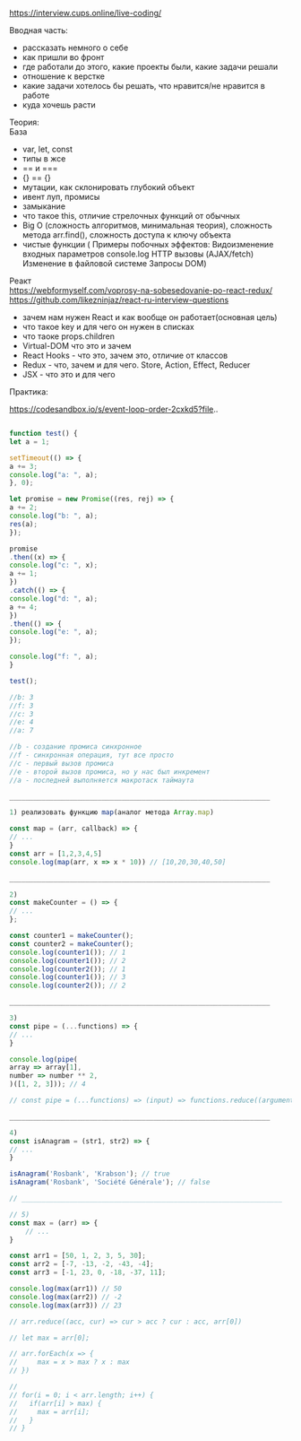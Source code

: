 https://interview.cups.online/live-coding/

Вводная часть:
- рассказать немного о себе
- как пришли во фронт
- где работали до этого, какие проекты были, какие задачи решали
- отношение к верстке
- какие задачи хотелось бы решать, что нравится/не нравится в работе
- куда хочешь расти

Теория: <br>
База
- var, let, const
- типы в жсе
- == и ===
- {} == {}
- мутации, как склонировать глубокий объект
- ивент луп, промисы
- замыкание
- что такое this, отличие стрелочных функций от обычных
- Big O (сложность алгоритмов, минимальная теория), сложность метода arr.find(), сложность доступа к ключу объекта
- чистые функции (
  Примеры побочных эффектов:
  Видоизменение входных параметров
  console.log
  HTTP вызовы (AJAX/fetch)
  Изменение в файловой системе
  Запросы DOM)

Реакт <br>
https://webformyself.com/voprosy-na-sobesedovanie-po-react-redux/ <br>
https://github.com/likezninjaz/react-ru-interview-questions
- зачем нам нужен React и как вообще он работает(основная цель)
- что такое key и для чего он нужен в списках
- что таоке props.children
- Virtual-DOM что это и зачем
- React Hooks - что это, зачем это, отличие от классов
- Redux - что, зачем и для чего. Store, Action, Effect, Reducer
- JSX - что это и для чего

Практика:

https://codesandbox.io/s/event-loop-order-2cxkd5?file..

```javascript

function test() {
let a = 1;

setTimeout(() => {
a += 3;
console.log("a: ", a);
}, 0);

let promise = new Promise((res, rej) => {
a += 2;
console.log("b: ", a);
res(a);
});

promise
.then((x) => {
console.log("c: ", x);
a += 1;
})
.catch(() => {
console.log("d: ", a);
a += 4;
})
.then(() => {
console.log("e: ", a);
});

console.log("f: ", a);
}

test();

//b: 3
//f: 3
//c: 3
//e: 4
//a: 7

//b - создание промиса синхронное
//f - синхронная операция, тут все просто
//c - первый вызов промиса
//e - второй вызов промиса, но у нас был инкремент
//a - последней выполняется макротаск таймаута

_________________________________________________________________

1) реализовать функцию map(аналог метода Array.map)

const map = (arr, callback) => {
// ...
}
const arr = [1,2,3,4,5]
console.log(map(arr, x => x * 10)) // [10,20,30,40,50]

_________________________________________________________________

2)
const makeCounter = () => {
// ...
};

const counter1 = makeCounter();
const counter2 = makeCounter();
console.log(counter1()); // 1
console.log(counter1()); // 2
console.log(counter2()); // 1
console.log(counter1()); // 3
console.log(counter2()); // 2

_________________________________________________________________

3)
const pipe = (...functions) => {
// ...
}

console.log(pipe(
array => array[1],
number => number ** 2,
)([1, 2, 3])); // 4

// const pipe = (...functions) => (input) => functions.reduce((argument, func) => func(argument), input);

_________________________________________________________________

4)
const isAnagram = (str1, str2) => {
// ...
}

isAnagram('Rosbank', 'Krabson'); // true
isAnagram('Rosbank', 'Société Générale'); // false 

// _________________________________________________________________

// 5)
const max = (arr) => {
    // ...
}

const arr1 = [50, 1, 2, 3, 5, 30];
const arr2 = [-7, -13, -2, -43, -4];
const arr3 = [-1, 23, 0, -18, -37, 11];

console.log(max(arr1)) // 50
console.log(max(arr2)) // -2
console.log(max(arr3)) // 23

// arr.reduce((acc, cur) => cur > acc ? cur : acc, arr[0])

// let max = arr[0];

// arr.forEach(x => {
//     max = x > max ? x : max
// })

//
// for(i = 0; i < arr.length; i++) {
//   if(arr[i] > max) {
//     max = arr[i];
//   }
// }
```
